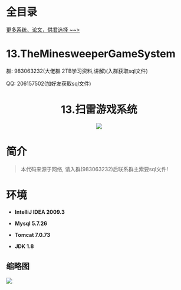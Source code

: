 # 全目录

[更多系统、论文，供君选择 ~~>](https://www.bitwise.net.cn)
# 13.TheMinesweeperGameSystem

<p>群: 983063232(大佬群 2TB学习资料,讲解)(入群获取sql文件)</p>
<p>QQ: 206157502(加好友获取sql文件)</p>

<p><h1 align="center">13.扫雷游戏系统</h1></p>

<p align="center">
	<img src="https://img.shields.io/badge/jdk-1.8-orange.svg"/>
</p>

# 简介

> 本代码来源于网络, 请入群(983063232)后联系群主索要sql文件!
>


# 环境

- <b>IntelliJ IDEA 2009.3</b>

- <b>Mysql 5.7.26</b>

- <b>Tomcat 7.0.73</b>

- <b>JDK 1.8</b>


## 缩略图

![](https://bitwise.oss-cn-heyuan.aliyuncs.com/2024/9/10/0c949207-e0dc-462b-8352-7a89caa9362a.png)



